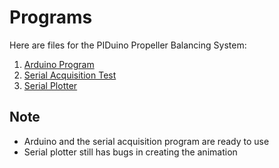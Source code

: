 # Programs

Here are files for the PIDuino Propeller Balancing System:
1. [Arduino Program](https://github.com/Vermillord/PIDuino-Propeller-Balancing/blob/master/programs/PIDuino_Balance_Prop.ino)
2. [Serial Acquisition Test](https://github.com/Vermillord/PIDuino-Propeller-Balancing/blob/master/programs/serial_acq.py)
3. [Serial Plotter](https://github.com/Vermillord/PIDuino-Propeller-Balancing/blob/master/programs/serial_plotter.py)

## Note
- Arduino and the serial acquisition program are ready to use
- Serial plotter still has bugs in creating the animation
